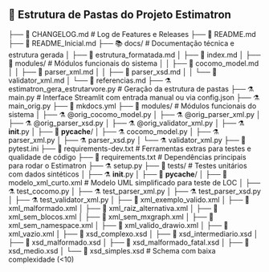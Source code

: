 ## 📁 Estrutura de Pastas do Projeto Estimatron

├── 📄 CHANGELOG.md # Log de Features e Releases
├── 📄 README.md
├── 📄 README_Inicial.md
├── 📚 docs/ # Documentação técnica e estrutura gerada
│   ├── 📄 estrutura_formatada.md
│   ├── 📄 index.md
│   ├── 🧠 modules/ # Módulos funcionais do sistema
│   │   ├── 📄 cocomo_model.md
│   │   ├── 📄 parser_xml.md
│   │   ├── 📄 parser_xsd.md
│   │   └── 📄 validator_xml.md
│   └── 📄 referencias.md
├── ⚗️ estimatron_gera_estrutarvore.py # Geração da estrutura de pastas
├── ⚗️ main.py # Interface Streamlit com entrada manual ou via config.json
├── ⚗️ main_orig.py
├── 📄 mkdocs.yml
├── 🧠 modules/ # Módulos funcionais do sistema
│   ├── ⚗️ @orig_cocomo_model.py
│   ├── ⚗️ @orig_parser_xml.py
│   ├── ⚗️ @orig_parser_xsd.py
│   ├── ⚗️ @orig_validator_xml.py
│   ├── ⚗️ __init__.py
│   ├── 📁 __pycache__/
│   ├── ⚗️ cocomo_model.py
│   ├── ⚗️ parser_xml.py
│   ├── ⚗️ parser_xsd.py
│   └── ⚗️ validator_xml.py
├── 📄 pytest.ini
├── 📄 requirements-dev.txt # Ferramentas extras para testes e qualidade de código
├── 📄 requirements.txt # Dependências principais para rodar o Estimatron
├── ⚗️ setup.py
├── 🧪 tests/ # Testes unitários com dados sintéticos
│   ├── ⚗️ __init__.py
│   ├── 📁 __pycache__/
│   ├── 🧾 modelo_xml_curto.xml # Modelo UML simplificado para teste de LOC
│   ├── ⚗️ test_cocomo.py
│   ├── ⚗️ test_parser_xml.py
│   ├── ⚗️ test_parser_xsd.py
│   ├── ⚗️ test_validator_xml.py
│   ├── 🧾 xml_exemplo_valido.xml
│   ├── 🧾 xml_malformado.xml
│   ├── 🧾 xml_raiz_alternativa.xml
│   ├── 🧾 xml_sem_blocos.xml
│   ├── 🧾 xml_sem_mxgraph.xml
│   ├── 🧾 xml_sem_namespace.xml
│   ├── 🧾 xml_valido_drawio.xml
│   ├── 🧾 xml_vazio.xml
│   ├── 🧾 xsd_complexo.xsd
│   ├── 🧾 xsd_intermediario.xsd
│   ├── 🧾 xsd_malformado.xsd
│   ├── 🧾 xsd_malformado_fatal.xsd
│   ├── 🧾 xsd_medio.xsd
│   └── 🧾 xsd_simples.xsd # Schema com baixa complexidade (<10)